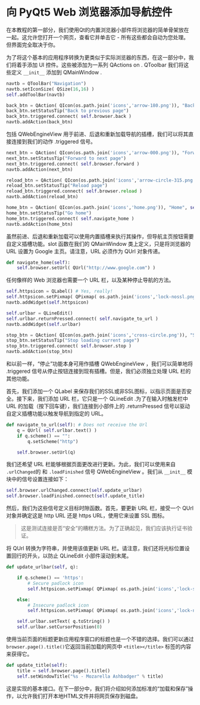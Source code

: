 # 向 PyQt5 Web 浏览器添加导航控件

在本教程的第一部分，我们使用Qt的内置浏览器小部件将浏览器的简单骨架放在一起。这允许您打开一个网页，查看它并单击它 - 所有这些都会自动为您处理。但界面完全取决于你。

为了将这个基本的应用程序转换为更类似于实际浏览器的东西，在这一部分中，我们将着手添加 UI 控件。这些被添加为一系列 QActions on . QToolbar 我们将这些定义 `__init__` 添加到 QMainWindow .

```python
navtb = QToolBar("Navigation")
navtb.setIconSize( QSize(16,16) )
self.addToolBar(navtb)

back_btn = QAction( QIcon(os.path.join('icons','arrow-180.png')), "Back", self)
back_btn.setStatusTip("Back to previous page")
back_btn.triggered.connect( self.browser.back )
navtb.addAction(back_btn)
```

包括 QWebEngineView 用于前进、后退和重新加载导航的插槽，我们可以将其直接连接到我们的动作 .triggered 信号。

```python
next_btn = QAction( QIcon(os.path.join('icons','arrow-000.png')), "Forward", self)
next_btn.setStatusTip("Forward to next page")
next_btn.triggered.connect( self.browser.forward )
navtb.addAction(next_btn)

reload_btn = QAction( QIcon(os.path.join('icons','arrow-circle-315.png')), "Reload", self)
reload_btn.setStatusTip("Reload page")
reload_btn.triggered.connect( self.browser.reload )
navtb.addAction(reload_btn)

home_btn = QAction( QIcon(os.path.join('icons','home.png')), "Home", self)
home_btn.setStatusTip("Go home")
home_btn.triggered.connect( self.navigate_home )
navtb.addAction(home_btn)
```

虽然前进、后退和重新加载可以使用内置插槽来执行其操作，但导航主页按钮需要自定义插槽功能。slot 函数在我们的 QMainWindow 类上定义，只是将浏览器的 URL 设置为 Google 主页。请注意，URL 必须作为 QUrl 对象传递。

```python
def navigate_home(self):
    self.browser.setUrl( QUrl("http://www.google.com") )
```

任何像样的 Web 浏览器也需要一个 URL 栏，以及某种停止导航的方法。

```python
self.httpsicon = QLabel() # Yes, really!
self.httpsicon.setPixmap( QPixmap( os.path.join('icons','lock-nossl.png') ) )
navtb.addWidget(self.httpsicon)

self.urlbar = QLineEdit()
self.urlbar.returnPressed.connect( self.navigate_to_url )
navtb.addWidget(self.urlbar)

stop_btn = QAction( QIcon(os.path.join('icons','cross-circle.png')), "Stop", self)
stop_btn.setStatusTip("Stop loading current page")
stop_btn.triggered.connect( self.browser.stop )
navtb.addAction(stop_btn)
```

和以前一样，“停止”功能本身可用作插槽 QWebEngineView ，我们可以简单地将 .triggered 信号从停止按钮连接到现有插槽。但是，我们必须独立处理 URL 栏的其他功能。

首先，我们添加一个 QLabel 来保存我们的SSL或非SSL图标，以指示页面是否安全。接下来，我们添加 URL 栏，它只是一个 QLineEdit .为了在输入时触发栏中 URL 的加载（按下回车键），我们连接到小部件上的 .returnPressed 信号以驱动自定义插槽功能以触发导航到指定的 URL。

```python
def navigate_to_url(self): # Does not receive the Url
    q = QUrl( self.urlbar.text() )
    if q.scheme() == "":
        q.setScheme("http")

    self.browser.setUrl(q)
```

我们还希望 URL 栏能够根据页面更改进行更新。为此，我们可以使用来自 `.urlChanged`的 和 `.loadFinished` 信号 QWebEngineView 。我们从 `__init__` 模块中的信号设置连接如下：

```python
self.browser.urlChanged.connect(self.update_urlbar)
self.browser.loadFinished.connect(self.update_title)
```

然后，我们为这些信号定义目标时隙函数。首先，要更新 URL 栏，接受一个 QUrl 对象并确定这是 http URL 还是 https URL，使用它来设置 SSL 图标。

> 这是测试连接是否“安全”的糟糕方法。为了正确起见，我们应该执行证书验证。

将 QUrl 转换为字符串，并使用该值更新 URL 栏。请注意，我们还将光标位置设置回行的开头，以防止 QLineEdit 小部件滚动到末尾。

```python
def update_urlbar(self, q):

    if q.scheme() == 'https':
        # Secure padlock icon
        self.httpsicon.setPixmap( QPixmap( os.path.join('icons','lock-ssl.png') ) )

    else:
        # Insecure padlock icon
        self.httpsicon.setPixmap( QPixmap( os.path.join('icons','lock-nossl.png') ) )

    self.urlbar.setText( q.toString() )
    self.urlbar.setCursorPosition(0)
```

使用当前页面的标题更新应用程序窗口的标题也是一个不错的选择。我们可以通过` browser.page().title() `它返回当前加载的网页中 `<title></title>` 标签的内容来获得它。

```python
def update_title(self):
    title = self.browser.page().title()
    self.setWindowTitle("%s - Mozarella Ashbadger" % title)
```

这是实现的基本接口。在下一部分中，我们将介绍如何添加标准的“加载和保存”操作，以允许我们打开本地HTML文件并将网页保存到磁盘。
